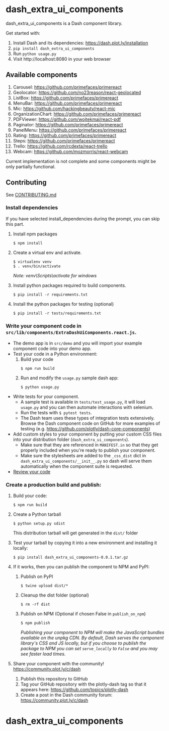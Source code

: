 # dash_extra_ui_components

dash_extra_ui_components is a Dash component library.

Get started with:
1. Install Dash and its dependencies: https://dash.plot.ly/installation
2. `pip install dash_extra_ui_components`
3. Run `python usage.py`
4. Visit http://localhost:8080 in your web browser

## Available components

1. Carousel: https://github.com/primefaces/primereact
2. Geolocator: https://github.com/no23reason/react-geolocated
3. ListBox: https://github.com/primefaces/primereact
4. MenuBar: https://github.com/primefaces/primereact
5. Mic: https://github.com/hackingbeauty/react-mic
6. OrganizationChart: https://github.com/primefaces/primereact
7. PDFViewer: https://github.com/wojtekmaj/react-pdf
8. Paginator: https://github.com/primefaces/primereact
9. PanelMenu: https://github.com/primefaces/primereact
10. Rating: https://github.com/primefaces/primereact
11. Steps: https://github.com/primefaces/primereact
12. Trello: https://github.com/rcdexta/react-trello
13. Webcam: https://github.com/mozmorris/react-webcam

Current implementation is not complete and some components might be only partially functional.

## Contributing

See [CONTRIBUTING.md](./CONTRIBUTING.md)

### Install dependencies

If you have selected install_dependencies during the prompt, you can skip this part.

1. Install npm packages
    ```
    $ npm install
    ```
2. Create a virtual env and activate.
    ```
    $ virtualenv venv
    $ . venv/bin/activate
    ```
    _Note: venv\Scripts\activate for windows_

3. Install python packages required to build components.
    ```
    $ pip install -r requirements.txt
    ```
4. Install the python packages for testing (optional)
    ```
    $ pip install -r tests/requirements.txt
    ```

### Write your component code in `src/lib/components/ExtraDashUiComponents.react.js`.

- The demo app is in `src/demo` and you will import your example component code into your demo app.
- Test your code in a Python environment:
    1. Build your code
        ```
        $ npm run build
        ```
    2. Run and modify the `usage.py` sample dash app:
        ```
        $ python usage.py
        ```
- Write tests for your component.
    - A sample test is available in `tests/test_usage.py`, it will load `usage.py` and you can then automate interactions with selenium.
    - Run the tests with `$ pytest tests`.
    - The Dash team uses these types of integration tests extensively. Browse the Dash component code on GitHub for more examples of testing (e.g. https://github.com/plotly/dash-core-components)
- Add custom styles to your component by putting your custom CSS files into your distribution folder (`dash_extra_ui_components`).
    - Make sure that they are referenced in `MANIFEST.in` so that they get properly included when you're ready to publish your component.
    - Make sure the stylesheets are added to the `_css_dist` dict in `dash_extra_ui_components/__init__.py` so dash will serve them automatically when the component suite is requested.
- [Review your code](./review_checklist.md)

### Create a production build and publish:

1. Build your code:
    ```
    $ npm run build
    ```
2. Create a Python tarball
    ```
    $ python setup.py sdist
    ```
    This distribution tarball will get generated in the `dist/` folder

3. Test your tarball by copying it into a new environment and installing it locally:
    ```
    $ pip install dash_extra_ui_components-0.0.1.tar.gz
    ```

4. If it works, then you can publish the component to NPM and PyPI:
    1. Publish on PyPI
        ```
        $ twine upload dist/*
        ```
    2. Cleanup the dist folder (optional)
        ```
        $ rm -rf dist
        ```
    3. Publish on NPM (Optional if chosen False in `publish_on_npm`)
        ```
        $ npm publish
        ```
        _Publishing your component to NPM will make the JavaScript bundles available on the unpkg CDN. By default, Dash serves the component library's CSS and JS locally, but if you choose to publish the package to NPM you can set `serve_locally` to `False` and you may see faster load times._

5. Share your component with the community! https://community.plot.ly/c/dash
    1. Publish this repository to GitHub
    2. Tag your GitHub repository with the plotly-dash tag so that it appears here: https://github.com/topics/plotly-dash
    3. Create a post in the Dash community forum: https://community.plot.ly/c/dash
# dash_extra_ui_components
